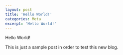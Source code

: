 ```yaml
---
layout: post
title: 'Hello World!'
categories: Meta
excerpt: 'Hello World!'
---
```


Hello World!

This is just a sample post in order to test this new blog.